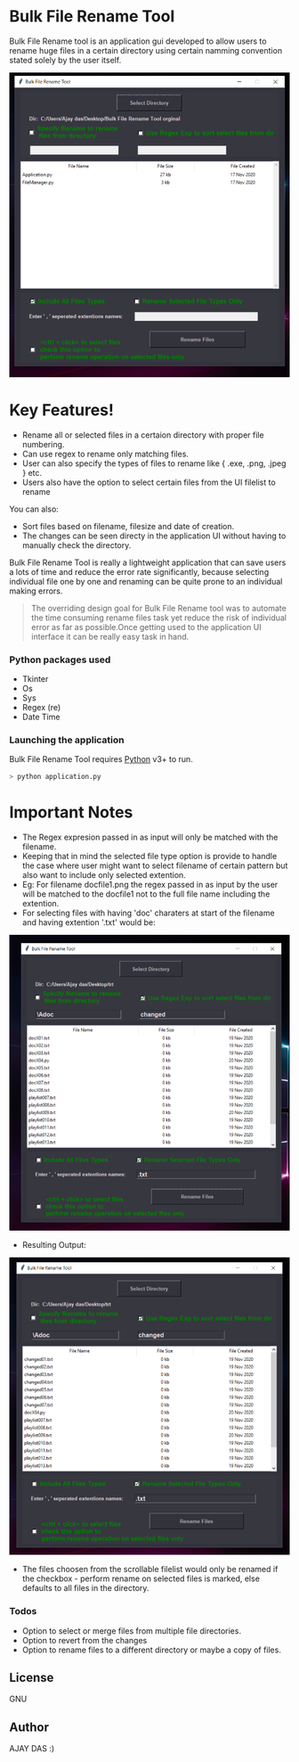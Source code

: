 # Bulk File Rename Tool
Bulk File Rename tool is an application gui developed to allow users to rename huge files in a certain directory using certain namming convention stated solely by the user itself.

![](images/application.PNG)

# Key Features!

  - Rename all or selected files in a certaion directory with proper file numbering.
  - Can use regex to rename only matching files.
  - User can also specify the types of files to rename like { .exe, .png, .jpeg } etc.
  - Users also have the option to select certain files from the UI filelist to rename


You can also:
  - Sort files based on filename, filesize and date of creation.
  - The changes can be seen directy in the application UI without having to manually check  the directory.
 
Bulk File Rename Tool is really a lightweight application that can save users a lots of time and reduce the error rate significantly, because selecting individual file one by one and renaming can be quite prone to an individual making errors.

> The overriding design goal for Bulk File Rename tool
> was to automate the time consuming rename files 
> task yet reduce the risk of individual error 
> as far as possible.Once getting used to the
> application UI interface it can be really
> easy task in hand.

### Python packages used

* Tkinter 
* Os
* Sys
* Regex (re)
* Date Time

### Launching the application

Bulk File Rename Tool requires [Python](https://www.python.org/downloads/) v3+ to run.

```sh
> python application.py
```

# Important Notes
 
   * The Regex expresion passed in as input will only be matched with the filename.
   * Keeping that in mind the selected file type option is provide to handle the case where user might want to select filename of certain pattern but also want to include only selected extention.
   * Eg: For filename docfile1.png the regex passed in as input by the user will be matched to the docfile1 not to the full file name including the extention.
   * For selecting files with having 'doc' charaters at start of the filename  and having  extention '.txt' would be:

![](images/combination.PNG)

* Resulting  Output:

![](images/cap.PNG)

* The files choosen from the scrollable filelist would only be renamed if the checkbox - perform rename on selected files is marked,  else defaults to all files in the directory.

### Todos

 - Option to select or merge files from multiple file directories.
 - Option to revert from the changes
 - Option to rename files to a different directory or maybe a copy of files.

License
----
GNU

Author
----
AJAY DAS :)





